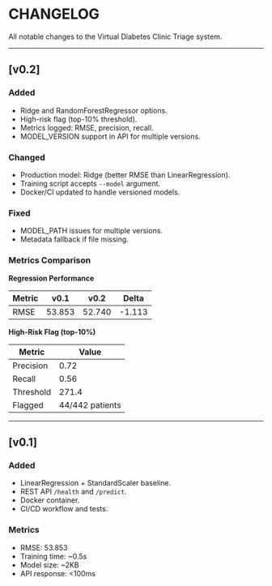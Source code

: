 # CHANGELOG

All notable changes to the Virtual Diabetes Clinic Triage system.

---

## [v0.2] 

### Added
- Ridge and RandomForestRegressor options.
- High-risk flag (top-10% threshold).
- Metrics logged: RMSE, precision, recall.
- MODEL_VERSION support in API for multiple versions.

### Changed
- Production model: Ridge (better RMSE than LinearRegression).
- Training script accepts `--model` argument.
- Docker/CI updated to handle versioned models.

### Fixed
- MODEL_PATH issues for multiple versions.
- Metadata fallback if file missing.

### Metrics Comparison

**Regression Performance**

| Metric | v0.1 | v0.2 | Delta |
|--------|------|------|-------|
| RMSE   | 53.853 | 52.740 | -1.113 |

**High-Risk Flag (top-10%)**

| Metric    | Value |
|-----------|-------|
| Precision | 0.72  |
| Recall    | 0.56  |
| Threshold | 271.4 |
| Flagged   | 44/442 patients |

---

## [v0.1] 

### Added
- LinearRegression + StandardScaler baseline.
- REST API `/health` and `/predict`.
- Docker container.
- CI/CD workflow and tests.

### Metrics
- RMSE: 53.853
- Training time: ~0.5s
- Model size: ~2KB
- API response: <100ms
